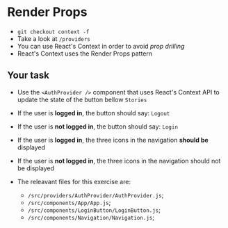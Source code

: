 # Render Props

* `git checkout context -f`
* Take a look at `/providers`
* You can use React's Context in order to avoid _prop drilling_
* React's Context uses the Render Props pattern

## Your task

* Use the `<AuthProvider />` component that uses React's Context API to update the state of the button bellow `Stories`
* If the user is **logged in**, the button should say: `Logout`
* If the user is **not logged in**, the button should say: `Login`
* If the user is **logged in**, the three icons in the navigation **should be** displayed
* If the user is **not logged in**, the three icons in the navigation should not be displayed

* The releavant files for this exercise are:
  * `/src/providers/AuthProvider/AuthProvider.js`;
  * `/src/components/App/App.js`;
  * `/src/components/LoginButton/LoginButton.js`;
  * `/src/components/Navigation/Navigation.js`;
